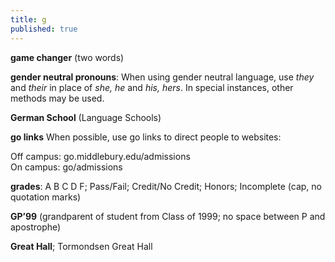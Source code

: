 ```yaml
---
title: g
published: true
---
```


**game changer** (two words)

**gender neutral pronouns**: When using gender neutral language, use _they_ and _their_ in place of _she, he_ and _his, hers_. In special instances, other methods may be used.

**German School** (Language Schools)

**go links** When possible, use go links to direct people to websites:

Off campus: go.middlebury.edu/admissions       
On campus: go/admissions

**grades**: A B C D F; Pass/Fail; Credit/No Credit; Honors; Incomplete (cap, no quotation marks)

**GP’99** (grandparent of student from Class of 1999; no space between P and apostrophe)

**Great Hall**; Tormondsen Great Hall
